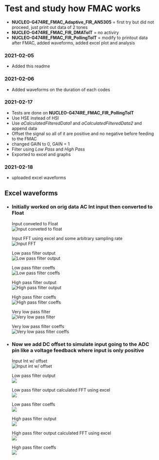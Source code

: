 # Test and study how FMAC works  
 * **NUCLEO-G474RE_FMAC_Adaptive_FIR_AN5305** = first try but did not proceed, just print out data of 2 tones  
 * **NUCLEO-G474RE_FMAC_FIR_DMAToIT** = no activiry  
 * **NUCLEO-G474RE_FMAC_FIR_PollingToIT** = modify to printout data after FMAC, added waveforms, added excel plot and analysis

### 2021-02-05  
 * Added this readme

### 2021-02-06  
 * Added waveforms on the duration of each codes  
	
### 2021-02-17  
 * Tests are done on **NUCLEO-G474RE_FMAC_FIR_PollingToIT**  
 * Use HSE instead of HSI  
 * Use _aCalculatedFilteredData1_ and _aCalculatedFilteredData2_ and append data  
 * Offset the signal so all of it are positive and no negative before feeding to the FMAC  
 * changed GAIN to 0, GAIN = 1  
 * Filter using _Low Pass_ and _High Pass_
 * Exported to excel and graphs

### 2021-02-18  
 * uploaded excel waveforms

## Excel waveforms  

* ### Initially worked on orig data AC Int input then converted to Float  

  Input conveted to Float  
  ![Input conveted to float](https://raw.githubusercontent.com/VictorTagayun/NUCLEO-G474RE_FMAC_Study_and_Analysis/main/NUCLEO-G474RE_FMAC_FIR_PollingToIT/captured_data%26plot/no_offset_Float_Input.png)  
  
  Input FFT using excel and some arbitrary sampling rate  
  ![Input FFT ](https://raw.githubusercontent.com/VictorTagayun/NUCLEO-G474RE_FMAC_Study_and_Analysis/main/NUCLEO-G474RE_FMAC_FIR_PollingToIT/captured_data%26plot/no_offset_Float_Input_FFT.png)  
  
  Low pass filter output  
  ![Low pass filter output](https://raw.githubusercontent.com/VictorTagayun/NUCLEO-G474RE_FMAC_Study_and_Analysis/main/NUCLEO-G474RE_FMAC_FIR_PollingToIT/captured_data%26plot/no_offset_Float_LPF_output.png)  
  
  Low pass filter coeffs  
  ![Low pass filter coeffs](https://raw.githubusercontent.com/VictorTagayun/NUCLEO-G474RE_FMAC_Study_and_Analysis/main/NUCLEO-G474RE_FMAC_FIR_PollingToIT/captured_data%26plot/no_offset_Float_LPF_coeffs.png)  
  
  High pass filter output  
  ![High pass filter output](https://raw.githubusercontent.com/VictorTagayun/NUCLEO-G474RE_FMAC_Study_and_Analysis/main/NUCLEO-G474RE_FMAC_FIR_PollingToIT/captured_data%26plot/no_offset_Float_HPF_output.png)  
  
  High pass filter coeffs  
  ![High pass filter coeffs](https://raw.githubusercontent.com/VictorTagayun/NUCLEO-G474RE_FMAC_Study_and_Analysis/main/NUCLEO-G474RE_FMAC_FIR_PollingToIT/captured_data%26plot/no_offset_Float_HPF_coeffs.png)  
  
  Very low pass filter  
  ![Very low pass filter](https://github.com/VictorTagayun/NUCLEO-G474RE_FMAC_Study_and_Analysis/blob/main/NUCLEO-G474RE_FMAC_FIR_PollingToIT/captured_data%26plot/no_offset_Float_VLPF_output.png)
  
  Very low pass filter coeffs  
  ![Very low pass filter coeffs](https://raw.githubusercontent.com/VictorTagayun/NUCLEO-G474RE_FMAC_Study_and_Analysis/main/NUCLEO-G474RE_FMAC_FIR_PollingToIT/captured_data%26plot/no_offset_Float_VLPF_coeffs.png)  
  
* ### Now we add DC offset to simulate input going to the ADC pin like a voltage feedback where input is only positive  

  Input Int w/ offset  
  ![Input int w/ offset](https://github.com/VictorTagayun/NUCLEO-G474RE_FMAC_Study_and_Analysis/blob/main/NUCLEO-G474RE_FMAC_FIR_PollingToIT/captured_data&plot/DC_offset_Int_Input.png?raw=true)  
  
  Low pass filter output  
  ![](https://github.com/VictorTagayun/NUCLEO-G474RE_FMAC_Study_and_Analysis/blob/main/NUCLEO-G474RE_FMAC_FIR_PollingToIT/captured_data&plot/DC_offset_Int_LPF_output.png?raw=true)
  
  Low pass filter output calculated FFT using excel  
  ![](https://github.com/VictorTagayun/NUCLEO-G474RE_FMAC_Study_and_Analysis/blob/main/NUCLEO-G474RE_FMAC_FIR_PollingToIT/captured_data%26plot/DC_offset_Int_LPF_output_FFT.png)
  
  Low pass filter coeffs  
  ![](https://github.com/VictorTagayun/NUCLEO-G474RE_FMAC_Study_and_Analysis/blob/main/NUCLEO-G474RE_FMAC_FIR_PollingToIT/captured_data%26plot/DC_offset_Int_LPF_coeffs.png)
  
  High pass filter output  
  ![](https://github.com/VictorTagayun/NUCLEO-G474RE_FMAC_Study_and_Analysis/blob/main/NUCLEO-G474RE_FMAC_FIR_PollingToIT/captured_data%26plot/DC_offset_Int_HPF_output.png)
  
  High pass filter output calculated FFT using excel  
  ![](https://github.com/VictorTagayun/NUCLEO-G474RE_FMAC_Study_and_Analysis/blob/main/NUCLEO-G474RE_FMAC_FIR_PollingToIT/captured_data%26plot/DC_offset_Int_HPF_output_FFT.png)
  
  High pass filter coeffs  
  ![](https://github.com/VictorTagayun/NUCLEO-G474RE_FMAC_Study_and_Analysis/blob/main/NUCLEO-G474RE_FMAC_FIR_PollingToIT/captured_data%26plot/DC_offset_Int_HPF_coeffs.png)
  
  
